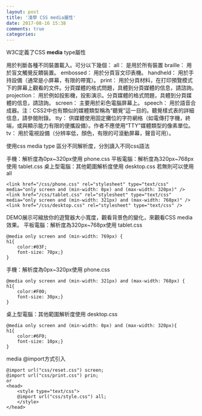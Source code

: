 ```yaml
---
layout: post
title: '淺學 CSS media屬性'
date: 2017-08-16 15:38
comments: true
categories: 
---
```

W3C定義了CSS **media** type屬性

用於判斷各種不同裝置載入。可分以下幾個：
all：
是用於所有裝置
braille：
用於盲文觸覺反饋裝置。
embossed：
用於分頁盲文印表機。
handheld：
用於手持設備（通常是小屏幕，有限的帶寬）。
print：
用於分頁材料，在打印預覽模式下的屏幕上觀看的文件。分頁媒體的格式問題，具體到分頁媒體的信息，請諮詢。
projection：
用於例如投影機，投影演示。分頁媒體的格式問題，具體到分頁媒體的信息，請諮詢。
screen：
主要用於彩色電腦屏幕上。
speech：
用於語音合成器。注：CSS2中也有類似的媒體類型稱為“聽覺”這一目的。聽覺樣式表的詳細信息，請參閱附錄。
tty：
供媒體使用固定攤位的字符網格（如電傳打字機，終端，或與顯示能力有限的便攜設備）。作者不應使用“TTY”媒體類型的像素單位。
tv：
用於電視設備（分辨率低，顏色，有限的可滾動屏幕，聲音可用）。

使用css media type 區分不同解析度，分別讀入不同css語法

手機：解析度為0px~320px使用 phone.css
平板電腦：解析度為320px~768px使用 tablet.css
桌上型電腦：其他範圍解析度使用 desktop.css
若無則可以使用all

	<link href="/css/phone.css" rel="stylesheet" type="text/css"
	media="only screen and (min-width: 0px) and (max-width: 320px)" />
	<link href="/css/tablet.css" rel="stylesheet" type="text/css"
	media="only screen and (min-width: 321px) and (max-width: 768px)" />
	<link href="/css/desktop.css" rel="stylesheet" type="text/css" />

DEMO展示可縮放你的遊覽器大小寬度，觀看背景色的變化，來觀看CSS media效果。
平板電腦：解析度為320px~768px使用 tablet.css

	@media only screen and (min-width: 769px) {
	h1{
		color:#03F;
		font-size: 70px;}
	}

手機：解析度為0px~320px使用 phone.css

	@media only screen and (min-width: 321px) and (max-width: 768px) {
	h1{
		color:#F00;
		font-size: 30px;}
	}

桌上型電腦：其他範圍解析度使用 desktop.css

	@media only screen and (min-width: 0px) and (max-width: 320px){
	h1{
		color:#6F0;
		font-size: 10px;}
	}

media @import方式引入

	@import url("css/reset.css") screen;
	@import url("css/print.css") prin;
	or
	<head>
		<style type="text/css">
		@import url("css/style.css") all;
		</style>
	</head>
